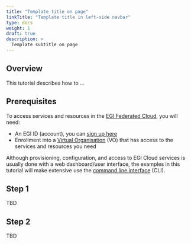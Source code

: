 ```yaml
---
title: "Template title on page"
linkTitle: "Template title in left-side navbar"
type: docs
weight: 1
draft: true
description: >
  Template subtitle on page
---
```


<!-- markdownlint-disable inline-html -->
<!-- Adjust page weight to insert this tutorial in the right place, then remove this -->

## Overview

This tutorial describes how to ...

## Prerequisites

To access services and resources in the [EGI Federated Cloud](../../getting-started),
you will need:

- An EGI ID (account), you can [sign up here](../../check-in/signup)
- Enrollment into a [Virtual Organisation](../../check-in/vos) (VO)
  that has access to the services and resources you need

Although provisioning, configuration, and access to EGI Cloud services is
usually done with a web dashboard/user interface, the examples in this tutorial
will make extensive use the [command line interface](../../getting-started/cli)
(CLI).

<!-- If needed, mention other tools/CLIs/requirements, then remove this -->
<!-- markdownlint-enable inline-html -->

## Step 1

TBD

## Step 2

TBD
